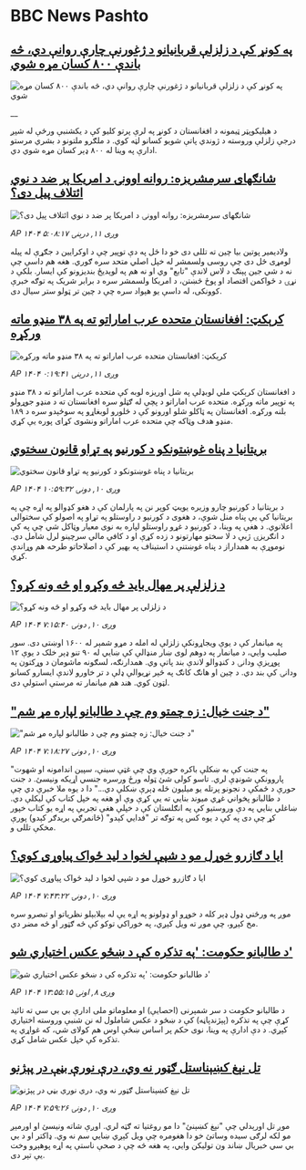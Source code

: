 # BBC News Pashto## [په کونړ کې د زلزلې قربانیانو د ژغورنې چارې روانې دي، څه باندې ۸۰۰ کسان مړه شوي ](https://www.bbc.co.uk/pashto/live/cx290ew8lq8t?at_medium=RSS&at_campaign=rss?at_campaign=githubrss)![په کونړ کې د زلزلې قربانیانو د ژغورنې چارې روانې دي، څه باندې ۸۰۰ کسان مړه شوي ](https://ichef.bbci.co.uk/ace/standard/240/cpsprodpb/5e58/live/e7e6bc40-87c9-11f0-84c8-99de564f0440.jpg)__د هیلیکوپټر ټیمونه د افغانستان د کونړ په لرې پرتو کلیو کې د یکشنبې ورځې له شپږ درجې زلزلې وروسته د ژوندي پاتې شویو کسانو لټه کوي. د ملګرو ملتونو د بشري مرستو ادارې په وینا له ۸۰۰ ډېر کسان مړه شوي دي.## [شانګهای سرمشريزه: روانه اوونۍ د امریکا پر ضد د نوي ائتلاف پیل دی؟](https://www.bbc.com/pashto/articles/crr2grkn9xxo?at_medium=RSS&at_campaign=rss?at_campaign=githubrss)![شانګهای سرمشريزه: روانه اوونۍ د امریکا پر ضد د نوي ائتلاف پیل دی؟](https://ichef.bbci.co.uk/ace/ws/240/cpsprodpb/fde1/live/0df78810-8743-11f0-84c8-99de564f0440.jpg)_AP ۱۴۰۴ وږی ۱۱, درېنۍ ۵:۰۸:۱۷_ولادیمیر پوتین بیا چین ته تللی دی خو دا ځل په دې توپیر چې د اوکرایین د جګړې له پیله لومړی ځل دی چې روسی ولسمشر له خپل اصلي متحد سره ګوري. هغه هم داسې چې نه د شي جین پېنګ د لاس لاندې "تابع" وي او نه هم په لوېدیځ بندیزونو کې ایسار. بلکې د نړۍ د ځواکمن اقتصاد او پوځ څښتن، د امریکا ولسمشر سره د برابر شریک په توګه خبرې کوونکی، له داسې یو هېواد سره چې د چین تر ټولو ستر سیال دی.## [کرېکټ: افغانستان متحده عرب اماراتو ته په ۳۸ منډو ماته ورکړه](https://www.bbc.com/pashto/articles/c2ene7yx4d1o?at_medium=RSS&at_campaign=rss?at_campaign=githubrss)![کرېکټ: افغانستان متحده عرب اماراتو ته په ۳۸ منډو ماته ورکړه](https://ichef.bbci.co.uk/ace/ws/240/cpsprodpb/903e/live/a5bf2910-8774-11f0-84c8-99de564f0440.jpg)_AP ۱۴۰۴ وږی ۱۱, درېنۍ ۰:۱۹:۴۱_د افغانستان کرېکټ ملي لوبډلې په شل اوریزه لوبه کې متحده عرب اماراتو ته د ۳۸ منډو په توپیر ماته ورکړه. متحده عرب اماراتو د پچې له ګټلو سره افغانستان ته د منډو جوړولو بلنه ورکړه. افغانستان په ټاکلو شلو اورونو کې د څلورو لوبغاړو په سوځېدو سره د ۱۸۹ منډو هدف وټاکه چې متحده عرب اماراتو ونشوی کړای پوره یې کړي.## [بریتانیا د پناه غوښتونکو د کورنیو په تړاو قانون سختوي](https://www.bbc.com/pashto/articles/c5y01evxpjvo?at_medium=RSS&at_campaign=rss?at_campaign=githubrss)![بریتانیا د پناه غوښتونکو د کورنیو په تړاو قانون سختوي](https://ichef.bbci.co.uk/ace/ws/240/cpsprodpb/dc48/live/a138afd0-8722-11f0-b391-6936825093bd.jpg)_AP ۱۴۰۴ وږی ۱۰, دونۍ ۱۰:۵۹:۳۲_د بریتانیا د کورنیو چارو وزیره یویټ کوپر نن په پارلمان کې د هغو کډوالو په اړه چې په بریتانیا کې یې پناه منل شوې، د هغوی د کورنیو د راوستلو په تړاو په اصولو کې سختوالی اعلانوي.
د هغې په وینا، د کورنیو د غړو راوستلو لپاره به نوی معیار وټاکل شي چې په کې د انګریزۍ ژبې د لا سختو مهارتونو د زده کړې او د کافي مالي سرچینو لرل شامل دي. نوموړې به همداراز د پناه غوښتنې د استیناف په بهیر کې د اصلاحاتو طرحه هم وړاندې کړي.## [د زلزلې پر مهال باید څه وکړو او څه ونه کړو؟](https://www.bbc.com/pashto/articles/cevxv80zwdgo?at_medium=RSS&at_campaign=rss?at_campaign=githubrss)![د زلزلې پر مهال باید څه وکړو او څه ونه کړو؟](https://ichef.bbci.co.uk/ace/ws/240/cpsprodpb/b404/live/4a077620-8703-11f0-9cf6-cbf3e73ce2b9.jpg)_AP ۱۴۰۴ وږی ۱۰, دونۍ ۷:۱۵:۴۰_په میانمار کې د یوې ویجاړونکې زلزلې له امله د مړو شمېر له ۱۶۰۰ اوښتی دی. سور صليب وایي، د میانمار په دوهم لوی ښار منډالې کې ښايي له ۹۰ تنو ډېر خلک د یوې ۱۲ پوړیزې ودانۍ د کنډوالو لاندې بند پاتې وي. همدارنګه، لسګونه ماشومان د وړکتون په ودانۍ کې بند دي. د چین او هانګ کانګ په څېر نړيوالې ډلې د تر خاورو لاندې ايسارو کسانو لټون کوي. هند هم ميانمار ته مرستې استولې دی.## ["د جنت خیال: زه چمتو وم چې د طالبانو لپاره مړ شم"](https://www.bbc.com/pashto/articles/c75492yl5zdo?at_medium=RSS&at_campaign=rss?at_campaign=githubrss)!["د جنت خیال: زه چمتو وم چې د طالبانو لپاره مړ شم"](https://ichef.bbci.co.uk/ace/ws/240/cpsprodpb/ca72/live/6e6d1840-81c1-11f0-b1e0-f1e3fb4f730d.jpg)_AP ۱۴۰۴ وږی ۱۰, دونۍ ۷:۱۸:۲۷_"په جنت کې به ښکلې باکره حورې وي چې غټې سینې، سپین اندامونه او شهوت پاروونکې شونډې لري. تاسو کولی شئ ټوله ورځ ورسره جنسي اړیکه ونیسئ. د جنت حورې د ځمکې د نجونو پرتله یو میلیون ځله ډېرې ښکلې دي..."
دا د یوه ملا خبرې دي چې د طالبانو پخواني غړي میوند بنايي ته یې کړې وې او هغه په خپل کتاب کې لیکلې دي.
ښاغلي بنايي په دې وروستیو کې په انګلستان کې د خپلې هغې تجربې په اړه یو کتاب خپور کړ چې دی په کې د یوه کس په توګه تر "فدايي کېدو" (ځانمرګي بریدګر کېدو) پورې مخکې تللی و.## [ایا د ګازرو خوړل مو د شپې لخوا د لید ځواک پیاوړی کوي؟](https://www.bbc.com/pashto/articles/cpwy4yge7yko?at_medium=RSS&at_campaign=rss?at_campaign=githubrss)![ایا د ګازرو خوړل مو د شپې لخوا د لید ځواک پیاوړی کوي؟](https://ichef.bbci.co.uk/ace/ws/240/cpsprodpb/bf54/live/b79e8c20-8706-11f0-b391-6936825093bd.jpg)_AP ۱۴۰۴ وږی ۱۰, دونۍ ۷:۴۳:۲۲_موږ په ورځني ډول ډېر کله د خوړو او ډولونو په اړه یې له بېلابېلو نظریاتو او تبصرو سره مخ کېږو، چې موږ ته ویل کېږي، په خوراکي توکو کې څه ګټور او څه مضر دي.## [د طالبانو حکومت: 'په تذکره کې د ښځو عکس اختیاري شو'](https://www.bbc.com/pashto/articles/c8dez55vqy3o?at_medium=RSS&at_campaign=rss?at_campaign=githubrss)![د طالبانو حکومت: 'په تذکره کې د ښځو عکس اختیاري شو'](https://ichef.bbci.co.uk/ace/ws/240/cpsprodpb/7a05/live/7c3f5ac0-8575-11f0-9cf6-cbf3e73ce2b9.jpg)_AP ۱۴۰۴ وږی ۸, اونۍ ۱۳:۵۵:۱۵_د طالبانو حکومت د سر شمېرنی (احصایې) او معلوماتو ملی ادارې بي‌ بي سي ته تائيد کړې چې په تذکره (پېژندپاڼه) کې د ښځو د عکس شاملول له نن شنبې وروسته اختیاري کېږي.
د دې ادارې په وینا، نوی حکم پر اساس ښځې اوس هم کولای شي، که غواړي په تذکره کې خپل عکس شامل کړي.## [تل نېغ کښېناستل ګټور نه وي، درې نورې بڼې در پېژنو](https://www.bbc.com/pashto/articles/cly6d909n3eo?at_medium=RSS&at_campaign=rss?at_campaign=githubrss)![تل نېغ کښېناستل ګټور نه وي، درې نورې بڼې در پېژنو](https://ichef.bbci.co.uk/ace/ws/240/cpsprodpb/c69d/live/52f8ae10-8709-11f0-84c8-99de564f0440.jpg)_AP ۱۴۰۴ وږی ۱۰, دونۍ ۷:۵۹:۲۶_موږ تل اورېدلي چې "نېغ کښېنئ" دا مو روغتیا ته ګټه لري. اوږې شاته ونیسئ او اورمېږ مو لکه لرګی سیده وساتئ خو دا هغومره چې ویل کېږي ښایي سم نه وي. ډاکتر او د بي بي سي خبریال ښاند ون تولیکن وايي، په هغه څه چې د صحې ناستې په اړه پوهېږو وخت یې تېر دی.‌